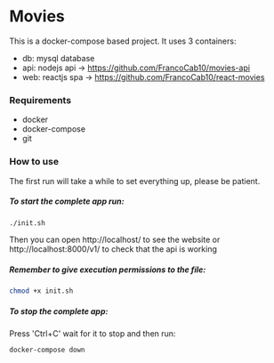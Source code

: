 # Movies
This is a docker-compose based project.
It uses 3 containers:
- db: mysql database
- api: nodejs api -> https://github.com/FrancoCab10/movies-api
- web: reactjs spa -> https://github.com/FrancoCab10/react-movies

### Requirements
- docker
- docker-compose
- git

### How to use
The first run will take a while to set everything up, please be patient.
##### To start the complete app run:
```bash
./init.sh
```
Then you can open http://localhost/ to see the website
or http://localhost:8000/v1/ to check that the api is working

##### Remember to give execution permissions to the file:
```bash
chmod +x init.sh
```

##### To stop the complete app:
Press 'Ctrl+C' wait for it to stop and then run:
```bash
docker-compose down
```